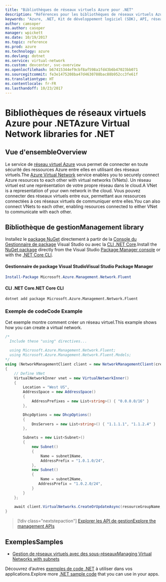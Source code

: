 ```yaml
---
title: "Bibliothèques de réseaux virtuels Azure pour .NET"
description: "Références pour les bibliothèques de réseaux virtuels Azure pour .NET"
keywords: "Azure, .NET, Kit de développement logiciel (SDK), API, réseau virtuel"
author: camsoper
ms.author: casoper
manager: wpickett
ms.date: 10/19/2017
ms.topic: reference
ms.prod: azure
ms.technology: azure
ms.devlang: dotnet
ms.service: virtual-network
ms.custom: devcenter, svc-overview
ms.openlocfilehash: b67415344ef9cbf8af598a1fd43b6b47023bb071
ms.sourcegitcommit: fe3e1475208ba47d4630788bac88b952cc3fe61f
ms.translationtype: HT
ms.contentlocale: fr-FR
ms.lasthandoff: 10/23/2017
---
```

# <a name="azure-virtual-network-libraries-for-net"></a><span data-ttu-id="e4356-104">Bibliothèques de réseaux virtuels Azure pour .NET</span><span class="sxs-lookup"><span data-stu-id="e4356-104">Azure Virtual Network libraries for .NET</span></span>

## <a name="overview"></a><span data-ttu-id="e4356-105">Vue d'ensemble</span><span class="sxs-lookup"><span data-stu-id="e4356-105">Overview</span></span>
<span data-ttu-id="e4356-106">Le service de [réseau virtuel Azure](/azure/virtual-network/virtual-networks-overview) vous permet de connecter en toute sécurité des ressources Azure entre elles en utilisant des réseaux virtuels.</span><span class="sxs-lookup"><span data-stu-id="e4356-106">The [Azure Virtual Network](/azure/virtual-network/virtual-networks-overview) service enables you to securely connect Azure resources to each other with virtual networks (VNets).</span></span> <span data-ttu-id="e4356-107">Un réseau virtuel est une représentation de votre propre réseau dans le cloud.</span><span class="sxs-lookup"><span data-stu-id="e4356-107">A VNet is a representation of your own network in the cloud.</span></span> <span data-ttu-id="e4356-108">Vous pouvez connecter des réseaux virtuels entre eux, permettant aux ressources connectées à ces réseaux virtuels de communiquer entre elles.</span><span class="sxs-lookup"><span data-stu-id="e4356-108">You can also connect VNets to each other, enabling resources connected to either VNet to communicate with each other.</span></span> 

## <a name="management-library"></a><span data-ttu-id="e4356-109">Bibliothèque de gestion</span><span class="sxs-lookup"><span data-stu-id="e4356-109">Management library</span></span>

<span data-ttu-id="e4356-110">Installez le [package NuGet](https://www.nuget.org/packages/Microsoft.Azure.Management.Network.Fluent) directement à partir de la [Console du Gestionnaire de package][PackageManager] Visual Studio ou avec la [CLI .NET Core][DotNetCLI].</span><span class="sxs-lookup"><span data-stu-id="e4356-110">Install the [NuGet package](https://www.nuget.org/packages/Microsoft.Azure.Management.Network.Fluent) directly from the Visual Studio [Package Manager console][PackageManager] or with the [.NET Core CLI][DotNetCLI].</span></span>

#### <a name="visual-studio-package-manager"></a><span data-ttu-id="e4356-111">Gestionnaire de package Visual Studio</span><span class="sxs-lookup"><span data-stu-id="e4356-111">Visual Studio Package Manager</span></span>

```powershell
Install-Package Microsoft.Azure.Management.Network.Fluent
```

#### <a name="net-core-cli"></a><span data-ttu-id="e4356-112">CLI .NET Core</span><span class="sxs-lookup"><span data-stu-id="e4356-112">.NET Core CLI</span></span>

```bash
dotnet add package Microsoft.Azure.Management.Network.Fluent
```

### <a name="code-example"></a><span data-ttu-id="e4356-113">Exemple de code</span><span class="sxs-lookup"><span data-stu-id="e4356-113">Code Example</span></span>
<span data-ttu-id="e4356-114">Cet exemple montre comment créer un réseau virtuel.</span><span class="sxs-lookup"><span data-stu-id="e4356-114">This example shows how you can create a virtual network.</span></span>

```csharp
/* 
  Include these "using" directives...
  
  using Microsoft.Azure.Management.Network.Fluent;
  using Microsoft.Azure.Management.Network.Fluent.Models;
*/
using (NetworkManagementClient client = new NetworkManagementClient(credentials))
{
    // Define VNet
    VirtualNetworkInner vnet = new VirtualNetworkInner()
    {
        Location = "West US",
        AddressSpace = new AddressSpace()
        {
            AddressPrefixes = new List<string>() { "0.0.0.0/16" }
        },

        DhcpOptions = new DhcpOptions()
        {
            DnsServers = new List<string>() { "1.1.1.1", "1.1.2.4" }
        },

        Subnets = new List<Subnet>()
        {
            new Subnet()
            {
                Name = subnet1Name,
                AddressPrefix = "1.0.1.0/24",
            },
            new Subnet()
            {
                Name = subnet2Name,
               AddressPrefix = "1.0.2.0/24",
            }
        }
    };
    
    await client.VirtualNetworks.CreateOrUpdateAsync(resourceGroupName, vNetName, vnet);
}

```

> [!div class="nextstepaction"]
> [<span data-ttu-id="e4356-115">Explorer les API de gestion</span><span class="sxs-lookup"><span data-stu-id="e4356-115">Explore the management APIs</span></span>](/dotnet/api/overview/azure/network/management)

## <a name="samples"></a><span data-ttu-id="e4356-116">Exemples</span><span class="sxs-lookup"><span data-stu-id="e4356-116">Samples</span></span>
- [<span data-ttu-id="e4356-117">Gestion de réseaux virtuels avec des sous-réseaux</span><span class="sxs-lookup"><span data-stu-id="e4356-117">Managing Virtual Networks with subnets</span></span>](https://github.com/Azure-Samples/network-dotnet-manage-virtual-network)

<span data-ttu-id="e4356-118">Découvrez d’autres [exemples de code .NET](https://azure.microsoft.com/resources/samples/?platform=dotnet) à utiliser dans vos applications.</span><span class="sxs-lookup"><span data-stu-id="e4356-118">Explore more [.NET sample code](https://azure.microsoft.com/resources/samples/?platform=dotnet) that you can use in your apps.</span></span>


[PackageManager]: https://docs.microsoft.com/nuget/tools/package-manager-console 
[DotNetCLI]: https://docs.microsoft.com/dotnet/core/tools/dotnet-add-package 

